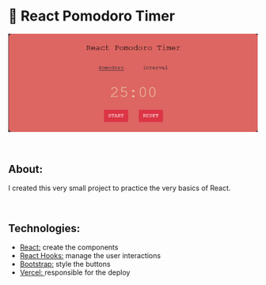 # 🍅 React Pomodoro Timer
![Image of React Pomodoro Timer](pomodoro-screenshot.png)

<br/>

## About: ##
I created this very small project to practice the very basics of React.

<br/>

## Technologies: ##
- [React:](https://beta.reactjs.org/)  create the components
- [React Hooks:](https://beta.reactjs.org/learn#using-hooks) manage the user interactions 
- [Bootstrap:](https://getbootstrap.com/) style the buttons
- [Vercel: ](https://vercel.com) responsible for the deploy